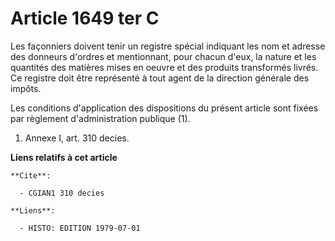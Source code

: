 # Article 1649 ter C

Les façonniers doivent tenir un registre spécial indiquant les nom et adresse des donneurs d'ordres et mentionnant, pour
chacun d'eux, la nature et les quantités des matières mises en oeuvre et des produits transformés livrés. Ce registre doit
être représenté à tout agent de la direction générale des impôts.

Les conditions d'application des dispositions du présent article sont fixées par règlement d'administration publique (1).

1)  Annexe I, art. 310 decies.

**Liens relatifs à cet article**

	**Cite**:

	  - CGIAN1 310 decies

	**Liens**:

	  - HISTO: EDITION 1979-07-01
